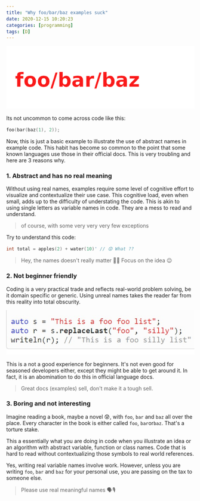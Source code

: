 ```yaml
---
title: "Why foo/bar/baz examples suck"
date: 2020-12-15 10:20:23
categories: [programming]
tags: [D]
---
```


![No one](/images/2021-foo-bar-baz.png)

Its not uncommon to come across code like this:

```d
foo(bar(baz(1), 2));
```

Now, this is just a basic example to illustrate the use of abstract names in
example code. This habit has become so common to the point that some known
languages use those in their official docs. This is very troubling and here are
3 reasons why.

### 1. Abstract and has no real meaning

Without using real names, examples require some level of cognitive effort to
visualize and contextualize their use case. This cognitive load, even when
small, adds up to the difficulty of understating the code. This is akin to using
single letters as variable names in code. They are a mess to read and
understand.

> of course, with some very very very few exceptions

Try to understand this code:

```d
int total = apples(2) + water(10)' // 😟 What ??
```

> Hey, the names doesn't really matter 🤷‍♀️ Focus on the idea 😉

### 2. Not beginner friendly

Coding is a very practical trade and reflects real-world problem solving, be it
domain specific or generic. Using unreal names takes the reader far from this
reality into total obscurity.

![Foo sucks](/images/2021-foo-example.jpg)

This is a not a good experience for beginners. It's not even good for seasoned
developers either, except they might be able to get around it. In fact, it is an
abomination to do this in official language docs.

> Great docs (examples) sell, don't make it a tough sell.

### 3. Boring and not interesting

Imagine reading a book, maybe a novel 😰, with `foo`, `bar` and `baz` all over
the place. Every character in the book is either called `foo`, `bar`or`baz`.
That's a torture stake.

This a essentially what you are doing in code when you illustrate an idea or an
algorithm with abstract variable, function or class names. Code that is hard to
read without contextualizing those symbols to real world references.

Yes, writing real variable names involve work. However, unless you are writing
`foo`, `bar` and `baz` for your personal use, you are passing on the tax to
someone else.

> Please use real meaningful names 🗣🎙
